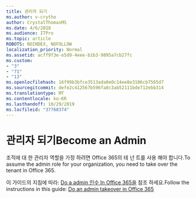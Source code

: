 ```yaml
---
title: 관리자 되기
ms.author: v-crytho
author: CrystalThomasMS
ms.date: 4/6/2018
ms.audience: ITPro
ms.topic: article
ROBOTS: NOINDEX, NOFOLLOW
localization_priority: Normal
ms.assetid: acff9f3e-e5d9-4eee-b1b3-9895a7cb27fc
ms.custom:
- "3"
- "71"
- "13"
ms.openlocfilehash: 16f99b3bfce3513ada0e0c14ee8e3106cb7565d7
ms.sourcegitcommit: defe2c412567b596fa8c3ab52111bde712ebb314
ms.translationtype: MT
ms.contentlocale: ko-KR
ms.lasthandoff: 10/29/2019
ms.locfileid: "37768374"
---
```

# <a name="become-an-admin"></a><span data-ttu-id="68abf-102">관리자 되기</span><span class="sxs-lookup"><span data-stu-id="68abf-102">Become an Admin</span></span>

<span data-ttu-id="68abf-103">조직에 대 한 관리자 역할을 가정 하려면 Office 365의 테 넌 트를 사용 해야 합니다.</span><span class="sxs-lookup"><span data-stu-id="68abf-103">To assume the admin role for your organization, you need to take over the tenant in Office 365.</span></span>
  
<span data-ttu-id="68abf-104">이 가이드의 지침에 따라: [Do a admin 인수 In Office 365을](https://docs.microsoft.com/office365/admin/misc/become-the-admin) 참조 하세요.</span><span class="sxs-lookup"><span data-stu-id="68abf-104">Follow the instructions in this guide: [Do an admin takeover in Office 365](https://docs.microsoft.com/office365/admin/misc/become-the-admin)</span></span>
